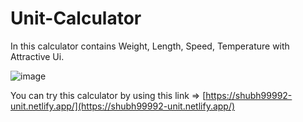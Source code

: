 # Unit-Calculator
 In this calculator contains Weight, Length, Speed, Temperature with Attractive Ui.

![image](https://github.com/Shubh99992/Unit-Calculator/assets/105529358/0f14484e-a430-46a1-9717-c0736b3d9305)

You can try this calculator by using this link => [https://shubh99992-unit.netlify.app/](https://shubh99992-unit.netlify.app/)
